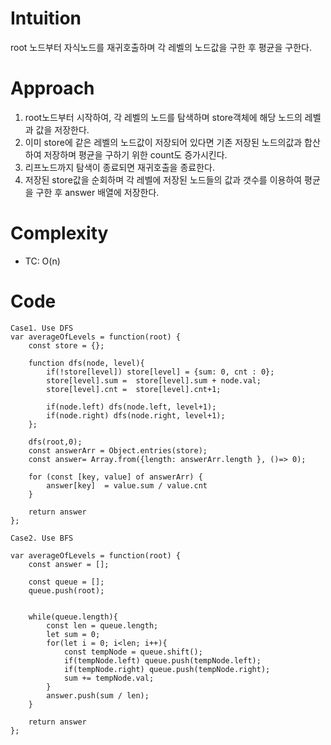 # Intuition

root 노드부터 자식노드를 재귀호출하며 각 레벨의 노드값을 구한 후 평균을 구한다.

# Approach

1. root노드부터 시작하여, 각 레벨의 노드를 탐색하며 store객체에 해당 노드의 레벨과 값을 저장한다.
2. 이미 store에 같은 레벨의 노드값이 저장되어 있다면 기존 저장된 노드의값과 합산하여 저장하며 평균을 구하기 위한 count도 증가시킨다.
3. 리프노드까지 탐색이 종료되면 재귀호출을 종료한다.
4. 저장된 store값을 순회하며 각 레벨에 저장된 노드들의 값과 갯수를 이용하여 평균을 구한 후 answer 배열에 저장한다.

# Complexity

- TC: O(n)

# Code

```
Case1. Use DFS
var averageOfLevels = function(root) {
    const store = {};

    function dfs(node, level){
        if(!store[level]) store[level] = {sum: 0, cnt : 0};
        store[level].sum =  store[level].sum + node.val;
        store[level].cnt =  store[level].cnt+1;

        if(node.left) dfs(node.left, level+1);
        if(node.right) dfs(node.right, level+1);
    };

    dfs(root,0);
    const answerArr = Object.entries(store);
    const answer= Array.from({length: answerArr.length }, ()=> 0);

    for (const [key, value] of answerArr) {
        answer[key]  = value.sum / value.cnt
    }

    return answer
};

Case2. Use BFS

var averageOfLevels = function(root) {
    const answer = [];

    const queue = [];
    queue.push(root);


    while(queue.length){
        const len = queue.length;
        let sum = 0;
        for(let i = 0; i<len; i++){
            const tempNode = queue.shift();
            if(tempNode.left) queue.push(tempNode.left);
            if(tempNode.right) queue.push(tempNode.right);
            sum += tempNode.val;
        }
        answer.push(sum / len);
    }

    return answer
};

```
